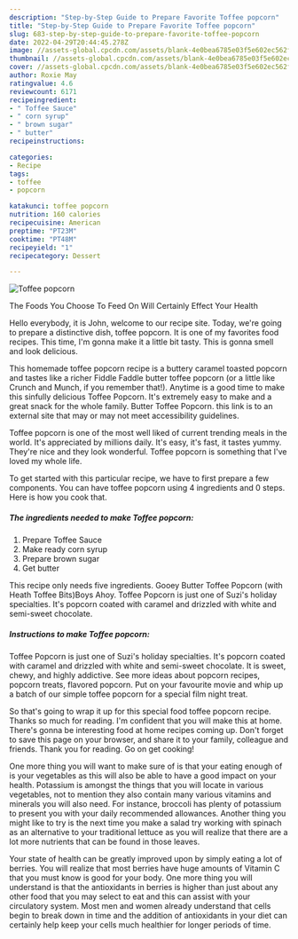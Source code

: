 ```yaml
---
description: "Step-by-Step Guide to Prepare Favorite Toffee popcorn"
title: "Step-by-Step Guide to Prepare Favorite Toffee popcorn"
slug: 683-step-by-step-guide-to-prepare-favorite-toffee-popcorn
date: 2022-04-29T20:44:45.278Z
image: //assets-global.cpcdn.com/assets/blank-4e0bea6785e03f5e602ec562f230caae08da540cada707380b4fe1bbebba43da.png
thumbnail: //assets-global.cpcdn.com/assets/blank-4e0bea6785e03f5e602ec562f230caae08da540cada707380b4fe1bbebba43da.png
cover: //assets-global.cpcdn.com/assets/blank-4e0bea6785e03f5e602ec562f230caae08da540cada707380b4fe1bbebba43da.png
author: Roxie May
ratingvalue: 4.6
reviewcount: 6171
recipeingredient:
- " Toffee Sauce"
- " corn syrup"
- " brown sugar"
- " butter"
recipeinstructions:

categories:
- Recipe
tags:
- toffee
- popcorn

katakunci: toffee popcorn 
nutrition: 160 calories
recipecuisine: American
preptime: "PT23M"
cooktime: "PT48M"
recipeyield: "1"
recipecategory: Dessert

---
```



![Toffee popcorn](//assets-global.cpcdn.com/assets/blank-4e0bea6785e03f5e602ec562f230caae08da540cada707380b4fe1bbebba43da.png)

The Foods You Choose To Feed On Will Certainly Effect Your Health

Hello everybody, it is John, welcome to our recipe site. Today, we're going to prepare a distinctive dish, toffee popcorn. It is one of my favorites food recipes. This time, I'm gonna make it a little bit tasty. This is gonna smell and look delicious.

This homemade toffee popcorn recipe is a buttery caramel toasted popcorn and tastes like a richer Fiddle Faddle butter toffee popcorn (or a little like Crunch and Munch, if you remember that!). Anytime is a good time to make this sinfully delicious Toffee Popcorn. It&#39;s extremely easy to make and a great snack for the whole family. Butter Toffee Popcorn. this link is to an external site that may or may not meet accessibility guidelines.

Toffee popcorn is one of the most well liked of current trending meals in the world. It's appreciated by millions daily. It's easy, it's fast, it tastes yummy. They're nice and they look wonderful. Toffee popcorn is something that I've loved my whole life.


To get started with this particular recipe, we have to first prepare a few components. You can have toffee popcorn using 4 ingredients and 0 steps. Here is how you cook that.

<!--inarticleads1-->

##### The ingredients needed to make Toffee popcorn:

1. Prepare  Toffee Sauce
1. Make ready  corn syrup
1. Prepare  brown sugar
1. Get  butter


This recipe only needs five ingredients. Gooey Butter Toffee Popcorn (with Heath Toffee Bits)Boys Ahoy. Toffee Popcorn is just one of Suzi&#39;s holiday specialties. It&#39;s popcorn coated with caramel and drizzled with white and semi-sweet chocolate. 

<!--inarticleads2-->

##### Instructions to make Toffee popcorn:



Toffee Popcorn is just one of Suzi&#39;s holiday specialties. It&#39;s popcorn coated with caramel and drizzled with white and semi-sweet chocolate. It is sweet, chewy, and highly addictive. See more ideas about popcorn recipes, popcorn treats, flavored popcorn. Put on your favourite movie and whip up a batch of our simple toffee popcorn for a special film night treat. 

So that's going to wrap it up for this special food toffee popcorn recipe. Thanks so much for reading. I'm confident that you will make this at home. There's gonna be interesting food at home recipes coming up. Don't forget to save this page on your browser, and share it to your family, colleague and friends. Thank you for reading. Go on get cooking!

One more thing you will want to make sure of is that your eating enough of is your vegetables as this will also be able to have a good impact on your health. Potassium is amongst the things that you will locate in various vegetables, not to mention they also contain many various vitamins and minerals you will also need. For instance, broccoli has plenty of potassium to present you with your daily recommended allowances. Another thing you might like to try is the next time you make a salad try working with spinach as an alternative to your traditional lettuce as you will realize that there are a lot more nutrients that can be found in those leaves.

Your state of health can be greatly improved upon by simply eating a lot of berries. You will realize that most berries have huge amounts of Vitamin C that you must know is good for your body. One more thing you will understand is that the antioxidants in berries is higher than just about any other food that you may select to eat and this can assist with your circulatory system. Most men and women already understand that cells begin to break down in time and the addition of antioxidants in your diet can certainly help keep your cells much healthier for longer periods of time.
